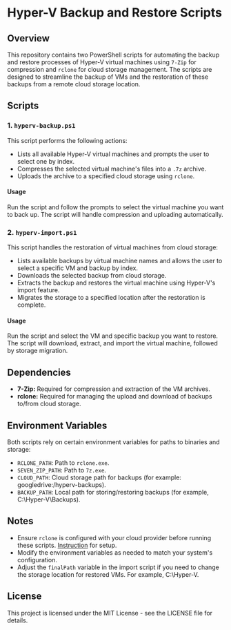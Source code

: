 # Hyper-V Backup and Restore Scripts

## Overview
This repository contains two PowerShell scripts for automating the backup and restore processes of Hyper-V virtual machines using `7-Zip` for compression and `rclone` for cloud storage management. The scripts are designed to streamline the backup of VMs and the restoration of these backups from a remote cloud storage location.

## Scripts

### 1. `hyperv-backup.ps1`
This script performs the following actions:
- Lists all available Hyper-V virtual machines and prompts the user to select one by index.
- Compresses the selected virtual machine's files into a `.7z` archive.
- Uploads the archive to a specified cloud storage using `rclone`.

#### Usage
Run the script and follow the prompts to select the virtual machine you want to back up. The script will handle compression and uploading automatically.

### 2. `hyperv-import.ps1`
This script handles the restoration of virtual machines from cloud storage:
- Lists available backups by virtual machine names and allows the user to select a specific VM and backup by index.
- Downloads the selected backup from cloud storage.
- Extracts the backup and restores the virtual machine using Hyper-V's import feature.
- Migrates the storage to a specified location after the restoration is complete.

#### Usage
Run the script and select the VM and specific backup you want to restore. The script will download, extract, and import the virtual machine, followed by storage migration.

## Dependencies
- **7-Zip:** Required for compression and extraction of the VM archives.
- **rclone:** Required for managing the upload and download of backups to/from cloud storage.

## Environment Variables
Both scripts rely on certain environment variables for paths to binaries and storage:
- `RCLONE_PATH`: Path to `rclone.exe`.
- `SEVEN_ZIP_PATH`: Path to `7z.exe`.
- `CLOUD_PATH`: Cloud storage path for backups (for example: googledrive:/hyperv-backups).
- `BACKUP_PATH`: Local path for storing/restoring backups (for example, C:\Hyper-V\Backups).

## Notes
- Ensure `rclone` is configured with your cloud provider before running these scripts. [Instruction](https://rclone.org/drive/) for setup.
- Modify the environment variables as needed to match your system's configuration.
- Adjust the `finalPath` variable in the import script if you need to change the storage location for restored VMs. For example, C:\Hyper-V.

## License
This project is licensed under the MIT License - see the LICENSE file for details.